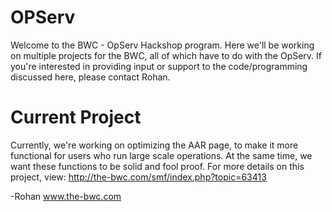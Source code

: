 OPServ
======

Welcome to the BWC - OpServ Hackshop program.  Here we'll be working on multiple projects for the BWC, all of which have to do with the OpServ.  If you're interested in providing input or support to the code/programming discussed here, please contact Rohan.  

Current Project
======

Currently, we're working on optimizing the AAR page, to make it more functional for users who run large scale operations.  At the same time, we want these functions to be solid and fool proof.  For more details on this project, view: http://the-bwc.com/smf/index.php?topic=63413

-Rohan
www.the-bwc.com
